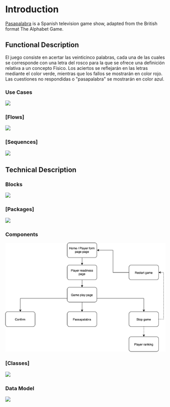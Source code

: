 # Introduction
[Pasapalabra](https://en.wikipedia.org/wiki/Pasapalabra) is a Spanish television game show, adapted from the British format The Alphabet Game.

## Functional Description
El juego consiste en acertar las veinticinco palabras, cada una de las cuales se corresponde con una letra del rosco para la que se ofrece una definición relativa a un concepto Físico. Los aciertos se reflejarán en las letras mediante el color verde, mientras que los fallos se mostrarán en color rojo. Las cuestiones no respondidas o "pasapalabra" se mostrarán en color azul.
### Use Cases
![](images/use-case.png)
### [Flows]
![](images/flow.jpg)
### [Sequences]
![](images/sequence.png)
## Technical Description
### Blocks
![](images/block.png)
### [Packages]
![](images/package.jpg)
### Components
![](images/component.png)
### [Classes]
![](images/class.png)
### Data Model
![](images/data-model.gif)
```